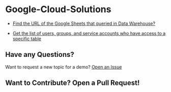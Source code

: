 # Google-Cloud-Solutions


- <a href="https://github.com/RobinaMirbahar/Google-Cloud-Solutions/blob/main/AppSync%20Issue%20with%20node%20js%20and%20subscribe%20event%20function">Find the URL of the Google Sheets that queried in Data Warehouse?</a>


- <a href="https://github.com/RobinaMirbahar/Google-Cloud-Solutions/blob/main/Get%20the%20list%20of%20users%2C%20groups%2C%20and%20service%20accounts%20who%20have%20access%20to%20a%20specific%20table.py">Get the list of users, groups, and service accounts who have access to a specific table</a>

## Have any Questions?

Want to request a new topic for a demo? [Open an Issue](https://github.com/RobinaMirbahar/Google-Cloud-Solutions/issues/new/choose)

## Want to Contribute? Open a Pull Request!
